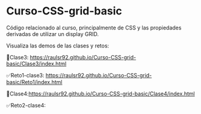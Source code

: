 # Curso-CSS-grid-basic
Código relacionado al curso, principalmente de CSS y las propiedades derivadas de utilizar un display GRID.

Visualiza las demos de las clases y retos:

📕Clase3: https://raulsr92.github.io/Curso-CSS-grid-basic/Clase3/index.html

✅Reto1-clase3: https://raulsr92.github.io/Curso-CSS-grid-basic/Reto1/index.html

📕Clase4:https://raulsr92.github.io/Curso-CSS-grid-basic/Clase4/index.html

✅Reto2-clase4:


